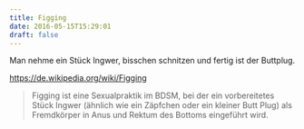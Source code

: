 ```yaml
---
title: Figging
date: 2016-05-15T15:29:01
draft: false
---
```


Man nehme ein Stück Ingwer, bisschen schnitzen und fertig ist der Buttplug.

https://de.wikipedia.org/wiki/Figging

> Figging ist eine Sexualpraktik im BDSM, bei der ein vorbereitetes Stück
> Ingwer (ähnlich wie ein Zäpfchen oder ein kleiner Butt Plug) als
> Fremdkörper in Anus und Rektum des Bottoms eingeführt wird.
